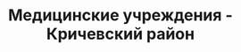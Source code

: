 ---
district_id: 6-14-0
district_name: Кричевский район
title: Медицинские учреждения - Кричевский район
---